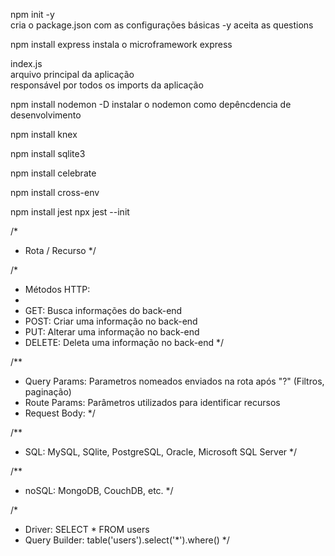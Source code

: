 npm init -y     
    cria o package.json com as configurações básicas -y aceita as questions

npm install express
    instala o microframework express

index.js    
    arquivo principal da aplicação  
    responsável por todos os imports da aplicação

npm install nodemon -D
    instalar o nodemon como depêncdencia de desenvolvimento


npm install knex

npm install sqlite3

npm install celebrate

npm install cross-env

npm install jest
    npx jest --init
    
/*
 * Rota / Recurso
*/

/*
 * Métodos HTTP:
 * 
 * GET: Busca informações do back-end
 * POST: Criar uma informação no back-end
 * PUT: Alterar uma informação no back-end
 * DELETE: Deleta uma informação no back-end
 */

/**
 * Query Params: Parametros nomeados enviados na rota após "?" (Filtros, paginação)
 * Route Params: Parâmetros utilizados para identificar recursos
 * Request Body: 
 */

/**
 * SQL:  MySQL, SQlite, PostgreSQL, Oracle, Microsoft SQL Server
 */

/**
 * noSQL: MongoDB, CouchDB, etc.
 */

 /*
 * Driver: SELECT * FROM users
 * Query Builder: table('users').select('*').where()
 */
